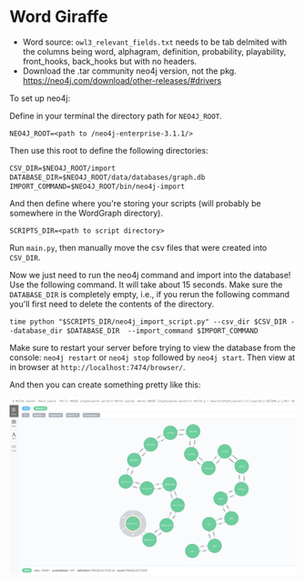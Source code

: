 # Word Giraffe

- Word source: `owl3_relevant_fields.txt` needs to be tab delmited with the columns being word, alphagram, definition, probability, playability, front_hooks, back_hooks but with no headers.
- Download the .tar community neo4j version, not the pkg. https://neo4j.com/download/other-releases/#drivers

To set up neo4j:

Define in your terminal the directory path for `NEO4J_ROOT`.
```
NEO4J_ROOT=<path to /neo4j-enterprise-3.1.1/>
```

Then use this root to define the following directories:

```
CSV_DIR=$NEO4J_ROOT/import
DATABASE_DIR=$NEO4J_ROOT/data/databases/graph.db
IMPORT_COMMAND=$NEO4J_ROOT/bin/neo4j-import
```

And then define where you're storing your scripts (will probably be somewhere
in the WordGraph directory).
```
SCRIPTS_DIR=<path to script directory>
```

Run `main.py`, then manually move the csv files that were created into `CSV_DIR`.

Now we just need to run the neo4j command and import into the database! Use the following command. It will take about 15 seconds. Make sure the `DATABASE_DIR` is completely empty, i.e., if you rerun the following command you'll first need to delete the contents of the directory.

```
time python "$SCRIPTS_DIR/neo4j_import_script.py" --csv_dir $CSV_DIR --database_dir $DATABASE_DIR  --import_command $IMPORT_COMMAND
```

Make sure to restart your server before trying to view the database from the console: `neo4j restart` or `neo4j stop` followed by `neo4j start`. Then view at in browser at `http://localhost:7474/browser/`.

And then you can create something pretty like this:

![](https://github.com/jwnorman/WordGraph/blob/master/images/two_to_thirteen.png)
